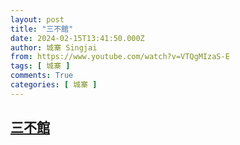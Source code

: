 ```yaml
---
layout: post
title: "三不館"
date: 2024-02-15T13:41:50.000Z
author: 城寨 Singjai
from: https://www.youtube.com/watch?v=VTQgMIzaS-E
tags: [ 城寨 ]
comments: True
categories: [ 城寨 ]
---
```

<!--1708004510000-->
[三不館](https://www.youtube.com/watch?v=VTQgMIzaS-E)
------

<div>

</div>
